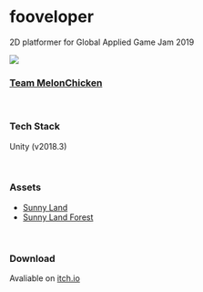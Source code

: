 # fooveloper
 2D platformer for Global Applied Game Jam 2019
 
 ![](https://img.itch.zone/aW1nLzIzNzcwMzIucG5n/original/FpIDlS.png)
 
 
 ### [Team MelonChicken](https://www.facebook.com/MelonChickenStudio)

 </br>
 
 ### Tech Stack
 Unity (v2018.3)

 </br>
 
  ### Assets
 * [Sunny Land](https://assetstore.unity.com/packages/2d/characters/sunny-land-103349)
 * [Sunny Land Forest](https://assetstore.unity.com/packages/2d/characters/sunny-land-forest-108124)

 </br>
 
 ### Download
 Avaliable on [itch.io](https://choiysapple.itch.io/fooveloper)

